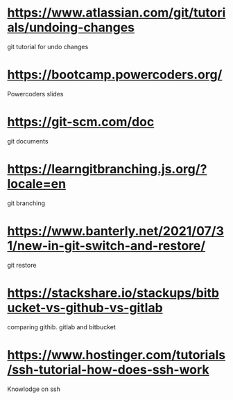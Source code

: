 # https://www.atlassian.com/git/tutorials/undoing-changes 
git tutorial for undo changes

# https://bootcamp.powercoders.org/  
Powercoders slides

# https://git-scm.com/doc 
git documents

# https://learngitbranching.js.org/?locale=en
git branching

# https://www.banterly.net/2021/07/31/new-in-git-switch-and-restore/
git restore

# https://stackshare.io/stackups/bitbucket-vs-github-vs-gitlab
comparing githib. gitlab and bitbucket

# https://www.hostinger.com/tutorials/ssh-tutorial-how-does-ssh-work
Knowlodge on ssh    
